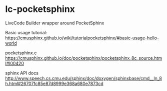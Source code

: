 # lc-pocketsphinx
LiveCode Builder wrapper around PocketSphinx

Basic usage tutorial:
https://cmusphinx.github.io/wiki/tutorialpocketsphinx/#basic-usage-hello-world

pocketsphinx.c
https://cmusphinx.github.io/doc/pocketsphinx/pocketsphinx_8c_source.html#l00420

sphinx API docs
http://www.speech.cs.cmu.edu/sphinx/doc/doxygen/sphinxbase/cmd__ln_8h.html#26707fc85e87d8999e368a680e7873cd
